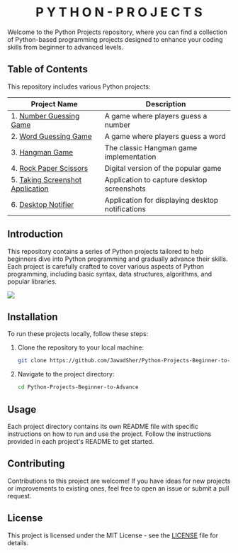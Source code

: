 <h1 align='center'>P Y T H O N - P R O J E C T S</h1>
Welcome to the Python Projects repository, where you can find a collection of Python-based programming projects designed to enhance your coding skills from beginner to advanced levels.

## Table of Contents
This repository includes various Python projects:

| Project Name                   | Description                           |
|--------------------------------|---------------------------------------|
| 1. [Number Guessing Game](https://github.com/JawadSher/Python-Projects-Beginner-to-Advance/tree/main/Project%201%20-%20Number%20Guessing%20Game)           | A game where players guess a number  |
| 2. [Word Guessing Game](https://github.com/JawadSher/Python-Projects-Beginner-to-Advance/tree/main/Project%202%20-%20Word%20Guessing%20Game)             | A game where players guess a word    |
| 3. [Hangman Game](https://github.com/JawadSher/Python-Projects-Beginner-to-Advance/tree/main/Project%203%20-%20Hungman%20Game)                     | The classic Hangman game implementation |
| 4. [Rock Paper Scissors](https://github.com/JawadSher/Python-Projects-Beginner-to-Advance/tree/main/Project%204%20-%20Rock%20Paper%20Scissor)              | Digital version of the popular game  |
| 5. [Taking Screenshot Application](https://github.com/JawadSher/Python-Projects-Beginner-to-Advance/tree/main/Project%205%20-%20Taking%20Screenshot%20Application)    | Application to capture desktop screenshots |
| 6. [Desktop Notifier](https://github.com/JawadSher/Python-Projects-Beginner-to-Advance/tree/main/Project%206%20-%20Desktop%20Notifier)                 | Application for displaying desktop notifications |

## Introduction

This repository contains a series of Python projects tailored to help beginners dive into Python programming and gradually advance their skills. Each project is carefully crafted to cover various aspects of Python programming, including basic syntax, data structures, algorithms, and popular libraries.

<img src="https://bensstats.wordpress.com/wp-content/uploads/2020/08/zero-to-hero.gif?w=900">

## Installation

To run these projects locally, follow these steps:

1. Clone the repository to your local machine:

    ```bash
    git clone https://github.com/JawadSher/Python-Projects-Beginner-to-Advance.git
    ```

2. Navigate to the project directory:

    ```bash
    cd Python-Projects-Beginner-to-Advance
    ```

## Usage

Each project directory contains its own README file with specific instructions on how to run and use the project. Follow the instructions provided in each project's README to get started.

## Contributing

Contributions to this project are welcome! If you have ideas for new projects or improvements to existing ones, feel free to open an issue or submit a pull request.

## License

This project is licensed under the MIT License - see the [LICENSE](LICENSE) file for details.
